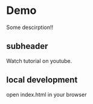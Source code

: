 # Demo

Some descirption!!

## subheader

Watch tutorial on youtube.

## local development

open index.html in your browser